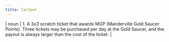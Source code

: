 ```yaml
---
title: Cactpot
---
```

| noun | 1.  	A 3x3 scratch ticket that awards MGP (Manderville Gold Saucer Points). Three tickets may be purchased per day at the Gold Saucer, and the payout is always larger than the cost of the ticket.	|